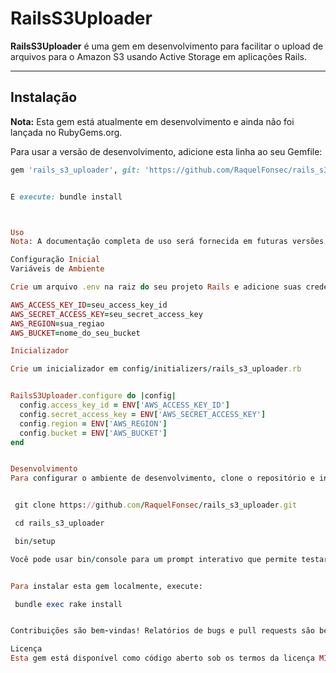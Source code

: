 # RailsS3Uploader


**RailsS3Uploader** é uma gem em desenvolvimento para facilitar o upload de arquivos para o Amazon S3 usando Active Storage em aplicações Rails.

---

## Instalação

**Nota:** Esta gem está atualmente em desenvolvimento e ainda não foi lançada no RubyGems.org.

Para usar a versão de desenvolvimento, adicione esta linha ao seu Gemfile:

```ruby
gem 'rails_s3_uploader', git: 'https://github.com/RaquelFonsec/rails_s3_uploader.git'


E execute: bundle install



Uso
Nota: A documentação completa de uso será fornecida em futuras versões.

Configuração Inicial
Variáveis de Ambiente

Crie um arquivo .env na raiz do seu projeto Rails e adicione suas credenciais da AWS:

AWS_ACCESS_KEY_ID=seu_access_key_id
AWS_SECRET_ACCESS_KEY=seu_secret_access_key
AWS_REGION=sua_regiao
AWS_BUCKET=nome_do_seu_bucket

Inicializador

Crie um inicializador em config/initializers/rails_s3_uploader.rb


RailsS3Uploader.configure do |config|
  config.access_key_id = ENV['AWS_ACCESS_KEY_ID']
  config.secret_access_key = ENV['AWS_SECRET_ACCESS_KEY']
  config.region = ENV['AWS_REGION']
  config.bucket = ENV['AWS_BUCKET']
end


Desenvolvimento
Para configurar o ambiente de desenvolvimento, clone o repositório e instale as dependências:


 git clone https://github.com/RaquelFonsec/rails_s3_uploader.git

 cd rails_s3_uploader

 bin/setup

Você pode usar bin/console para um prompt interativo que permite testar o código.


Para instalar esta gem localmente, execute:

 bundle exec rake install


Contribuições são bem-vindas! Relatórios de bugs e pull requests são bem-vindos no GitHub em https://github.com/RaquelFonsec/rails_s3_uploader.

Licença
Esta gem está disponível como código aberto sob os termos da licença MIT.





